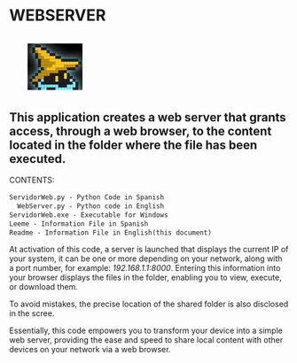 # WEBSERVER &nbsp;&nbsp;&nbsp;&nbsp;&nbsp;&nbsp;&nbsp;&nbsp;&nbsp;&nbsp;&nbsp;&nbsp;&nbsp;&nbsp;&nbsp;&nbsp;&nbsp;&nbsp;&nbsp;&nbsp;&nbsp;&nbsp;&nbsp;&nbsp;&nbsp;&nbsp;&nbsp;&nbsp;&nbsp;&nbsp;&nbsp;&nbsp;&nbsp;&nbsp;&nbsp;&nbsp;&nbsp;&nbsp;&nbsp;&nbsp;&nbsp;&nbsp;&nbsp;&nbsp;&nbsp;&nbsp;&nbsp;&nbsp;&nbsp;&nbsp;&nbsp;&nbsp;&nbsp;&nbsp;&nbsp;&nbsp;&nbsp;&nbsp;&nbsp;&nbsp;&nbsp;&nbsp;&nbsp;&nbsp;&nbsp;&nbsp;&nbsp;&nbsp;&nbsp;&nbsp;&nbsp;&nbsp;&nbsp;&nbsp;&nbsp;&nbsp;&nbsp;&nbsp;&nbsp;&nbsp;   ![](./Images/GitHub.jpg)
                                                                                      
## This application creates a web server that grants access, through a web browser, to the content located in the folder where the file has been executed.

CONTENTS:

    ServidorWeb.py - Python Code in Spanish
	  WebServer.py - Python code in English
    ServidorWeb.exe - Executable for Windows
    Leeme - Information File in Spanish 
    Readme - Information File in English(this document)

At activation of this code, a server is launched that displays the current IP of your system, it can be one or more depending on your network, along with a port number, for example: *192.168.1.1:8000*. Entering this information into your browser displays the files in the folder, enabling you to view, execute, or download them.

To avoid mistakes, the precise location of the shared folder is also disclosed in the scree.

Essentially, this code empowers you to transform your device into a simple web server, providing the ease and speed to share local content with other devices on your network via a web browser.
